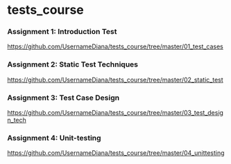 # tests_course

### Assignment 1: Introduction Test 
https://github.com/UsernameDiana/tests_course/tree/master/01_test_cases 

### Assignment 2: Static Test Techniques
https://github.com/UsernameDiana/tests_course/tree/master/02_static_test

### Assignment 3: Test Case Design
https://github.com/UsernameDiana/tests_course/tree/master/03_test_design_tech

### Assignment 4: Unit-testing
https://github.com/UsernameDiana/tests_course/tree/master/04_unittesting
